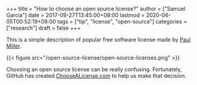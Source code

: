 +++
title = "How to choose an open source license?"
author = ["Samuel Garcia"]
date = 2017-09-27T13:45:00+08:00
lastmod = 2020-06-05T00:52:19+08:00
tags = ["tip", "license", "open-source"]
categories = ["research"]
draft = false
+++

This is a simple description of popular free software license made by [Paul Miller](http://paulmillr.com/).

<!--more-->

{{< figure src="/open-source-license/open-source-licenses.png" >}}

Choosing an open source license can be really confusing. Fortunately, GitHub has created [ChooseALicense.com](https://choosealicense.com/) to help us make that decision.
